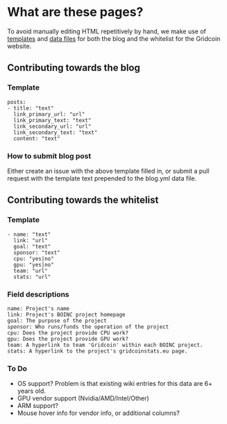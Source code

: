 # What are these pages?

To avoid manually editing HTML repetitively by hand, we make use of [templates](https://middlemanapp.com/basics/templating-language/) and [data files](https://middlemanapp.com/advanced/data-files/) for both the blog and the whitelist for the Gridcoin website.

## Contributing towards the blog

### Template

```
posts:
- title: "text"
  link_primary_url: "url"
  link_primary_text: "text"
  link_secondary_url: "url"
  link_secondary_text: "text"
  content: "text"
```
### How to submit blog post

Either create an issue with the above template filled in, or submit a pull request with the template text prepended to the blog.yml data file.

## Contributing towards the whitelist

### Template

```
- name: "text"
  link: "url"
  goal: "text"
  sponsor: "text"
  cpu: "yes|no"
  gpu: "yes|no"
  team: "url"
  stats: "url"
```

### Field descriptions

```
name: Project's name
link: Project's BOINC project homepage
goal: The purpose of the project
sponsor: Who runs/funds the operation of the project
cpu: Does the project provide CPU work?
gpu: Does the project provide GPU work?
team: A hyperlink to team 'Gridcoin' within each BOINC project.
stats: A hyperlink to the project's gridcoinstats.eu page.  
```

### To Do
* OS support? Problem is that existing wiki entries for this data are 6+ years old.
* GPU vendor support (Nvidia/AMD/Intel/Other)
* ARM support?
* Mouse hover info for vendor info, or additional columns?